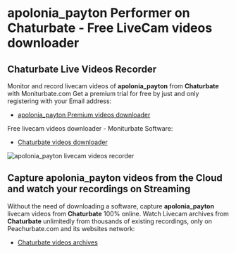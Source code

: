 # apolonia_payton Performer on Chaturbate - Free LiveCam videos downloader

## Chaturbate Live Videos Recorder

Monitor and record livecam videos of **apolonia_payton** from **Chaturbate** with Moniturbate.com
Get a premium trial for free by just and only registering with your Email address:
* [apolonia_payton Premium videos downloader](https://moniturbate.com/request-demo-licence-key.html)

Free livecam videos downloader - Moniturbate Software:
* [Chaturbate videos downloader](https://moniturbate.com/moniturbate-download-software.html)

![apolonia_payton livecam videos recorder](https://peachurnet.com/templates/moniturbate-software.png)


## Capture apolonia_payton videos from the Cloud and watch your recordings on Streaming

Without the need of downloading a software, capture **apolonia_payton** livecam videos from **Chaturbate** 100% online.
Watch Livecam archives from **Chaturbate** unlimitedly from thousands of existing recordings, only on Peachurbate.com and its websites network:
* [Chaturbate videos archives](https://peachurnet.com/)